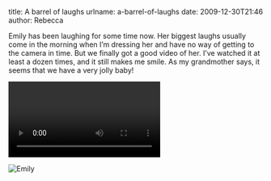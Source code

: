 title: A barrel of laughs
urlname: a-barrel-of-laughs
date: 2009-12-30T21:46
author: Rebecca

Emily has been laughing for some time now. Her biggest laughs usually come in
the morning when I&#x02bc;m dressing her and have no way of getting to the
camera in time. But we finally got a good video of her. I&#x02bc;ve watched it
at least a dozen times, and it still makes me smile. As my grandmother says, it
seems that we have a very jolly baby!

<video controls preload="metadata">
    <source src="{static}/images/2009-12-30-laughing.mp4">
</video>

![Emily][a]

[a]: {static}/images/2009-12-30-emiily.jpg
